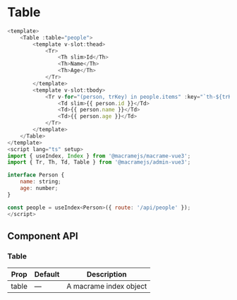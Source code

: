 # Table

```js
<template>
    <Table :table="people">
        <template v-slot:thead>
            <Tr>
                <Th slim>Id</Th>
                <Th>Name</Th>
                <Th>Age</Th>
            </Tr>
        </template>
        <template v-slot:tbody>
            <Tr v-for="(person, trKey) in people.items" :key="`th-${trKey}`">
                <Td slim>{{ person.id }}</Td>
                <Td>{{ person.name }}</Td>
                <Td>{{ person.age }}</Td>
            </Tr>
        </template>
    </Table>
</template>
<script lang="ts" setup>
import { useIndex, Index } from '@macramejs/macrame-vue3';
import { Tr, Th, Td, Table } from '@macramejs/admin-vue3';

interface Person {
    name: string;
    age: number;
}

const people = useIndex<Person>({ route: '/api/people' });
</script>
```

## Component API

### Table

| Prop  | Default | Description            |
| ----- | ------- | ---------------------- |
| table | —       | A macrame index object |
